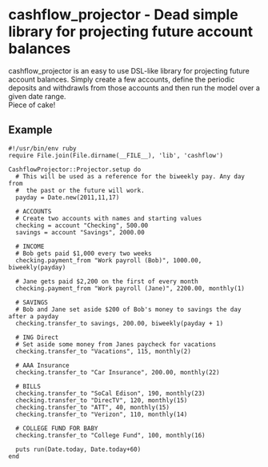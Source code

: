 cashflow_projector - Dead simple library for projecting future account balances
=================================================================

cashflow_projector is an easy to use DSL-like library for projecting future account
balances.  Simply create a few accounts, define the periodic deposits and
withdrawls from those accounts and then run the model over a given date range.  
Piece of cake!


Example
-------
    #!/usr/bin/env ruby
    require File.join(File.dirname(__FILE__), 'lib', 'cashflow')
    
    CashflowProjector::Projector.setup do
      # This will be used as a reference for the biweekly pay. Any day from 
      #  the past or the future will work.
      payday = Date.new(2011,11,17)
    
      # ACCOUNTS
      # Create two accounts with names and starting values
      checking = account "Checking", 500.00
      savings = account "Savings", 2000.00
    
      # INCOME
      # Bob gets paid $1,000 every two weeks
      checking.payment_from "Work payroll (Bob)", 1000.00, biweekly(payday)
    
      # Jane gets paid $2,200 on the first of every month
      checking.payment_from "Work payroll (Jane)", 2200.00, monthly(1) 
    
      # SAVINGS
      # Bob and Jane set aside $200 of Bob's money to savings the day after a payday 
      checking.transfer_to savings, 200.00, biweekly(payday + 1)
    
      # ING Direct
      # Set aside some money from Janes paycheck for vacations
      checking.transfer_to "Vacations", 115, monthly(2)
    
      # AAA Insurance
      checking.transfer_to "Car Insurance", 200.00, monthly(22)
    
      # BILLS
      checking.transfer_to "SoCal Edison", 190, monthly(23)
      checking.transfer_to "DirecTV", 120, monthly(15)
      checking.transfer_to "ATT", 40, monthly(15)
      checking.transfer_to "Verizon", 110, monthly(14)
    
      # COLLEGE FUND FOR BABY
      checking.transfer_to "College Fund", 100, monthly(16)
    
      puts run(Date.today, Date.today+60)
    end



